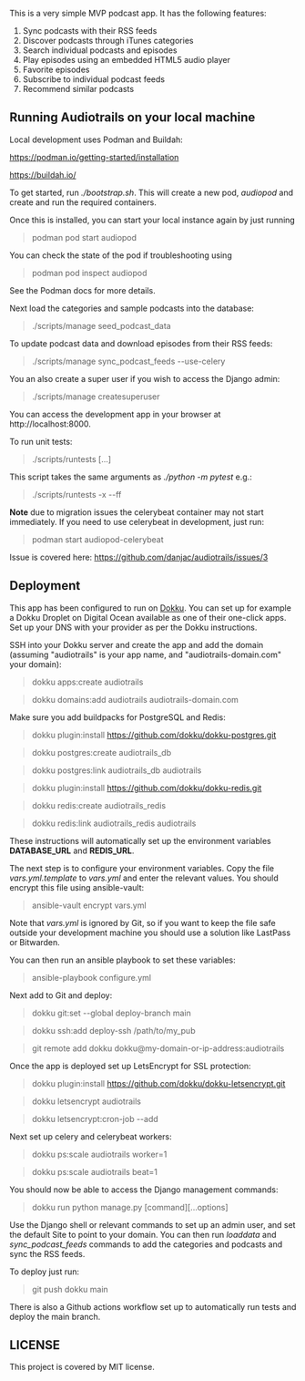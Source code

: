 This is a very simple MVP podcast app. It has the following features:

1. Sync podcasts with their RSS feeds
2. Discover podcasts through iTunes categories
3. Search individual podcasts and episodes
4. Play episodes using an embedded HTML5 audio player
5. Favorite episodes
6. Subscribe to individual podcast feeds
7. Recommend similar podcasts

## Running Audiotrails on your local machine

Local development uses Podman and Buildah:

https://podman.io/getting-started/installation

https://buildah.io/

To get started, run _./bootstrap.sh_. This will create a new pod, _audiopod_ and create and run the required containers.

Once this is installed, you can start your local instance again by just running

> podman pod start audiopod

You can check the state of the pod if troubleshooting using

> podman pod inspect audiopod

See the Podman docs for more details.

Next load the categories and sample podcasts into the database:

> ./scripts/manage seed_podcast_data

To update podcast data and download episodes from their RSS feeds:

> ./scripts/manage sync_podcast_feeds --use-celery

You an also create a super user if you wish to access the Django admin:

> ./scripts/manage createsuperuser

You can access the development app in your browser at http://localhost:8000.

To run unit tests:

> ./scripts/runtests [...]

This script takes the same arguments as _./python -m pytest_ e.g.:

> ./scripts/runtests -x --ff

**Note** due to migration issues the celerybeat container may not start immediately. If you need to use celerybeat in development, just run:

> podman start audiopod-celerybeat

Issue is covered here: https://github.com/danjac/audiotrails/issues/3

## Deployment

This app has been configured to run on [Dokku](https://github.com/dokku/dokku). You can set up for example a Dokku Droplet on Digital Ocean available as one of their one-click apps. Set up your DNS with your provider as per the Dokku instructions.

SSH into your Dokku server and create the app and add the domain (assuming "audiotrails" is your app name, and "audiotrails-domain.com" your domain):

> dokku apps:create audiotrails

> dokku domains:add audiotrails audiotrails-domain.com

Make sure you add buildpacks for PostgreSQL and Redis:

> dokku plugin:install https://github.com/dokku/dokku-postgres.git

> dokku postgres:create audiotrails_db

> dokku postgres:link audiotrails_db audiotrails

> dokku plugin:install https://github.com/dokku/dokku-redis.git

> dokku redis:create audiotrails_redis

> dokku redis:link audiotrails_redis audiotrails

These instructions will automatically set up the environment variables **DATABASE_URL** and **REDIS_URL**.

The next step is to configure your environment variables. Copy the file _vars.yml.template_ to _vars.yml_ and enter the relevant values. You should encrypt this file using ansible-vault:

> ansible-vault encrypt vars.yml

Note that _vars.yml_ is ignored by Git, so if you want to keep the file safe outside your development machine you should use a solution like LastPass or Bitwarden.

You can then run an ansible playbook to set these variables:

> ansible-playbook configure.yml

Next add to Git and deploy:

> dokku git:set --global deploy-branch main

> dokku ssh:add deploy-ssh /path/to/my_pub

> git remote add dokku dokku@my-domain-or-ip-address:audiotrails

Once the app is deployed set up LetsEncrypt for SSL protection:

> dokku plugin:install https://github.com/dokku/dokku-letsencrypt.git

> dokku letsencrypt audiotrails

> dokku letsencrypt:cron-job --add

Next set up celery and celerybeat workers:

> dokku ps:scale audiotrails worker=1

> dokku ps:scale audiotrails beat=1

You should now be able to access the Django management commands:

> dokku run python manage.py [command][...options]

Use the Django shell or relevant commands to set up an admin user, and set the default Site to point to your domain. You can then run _loaddata_ and _sync_podcast_feeds_ commands to add the categories and podcasts and sync the RSS feeds.

To deploy just run:

> git push dokku main

There is also a Github actions workflow set up to automatically run tests and deploy the main branch.

## LICENSE

This project is covered by MIT license.
